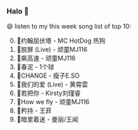 

### Halo 👋

😄 listen to my this week song list of top 10:

0. 🌈约翰屈伏塔 - MC HotDog 热狗
1. 🌈脱罪 (Live) - 顽童MJ116
2. 🌈飙高速 - 顽童MJ116
3. 🌈春泥 - 1个球
4. 🌈CHANGE - 瘦子E.SO
5. 🌈我们的爱 (Live) - 黄霄雲
6. 🌈若把你 - Kirsty刘瑾睿
7. 🌈How we fly - 顽童MJ116
8. 🌈矜持 - 王菲
9. 🌈暗里着迷 - 曼丽/王闻

